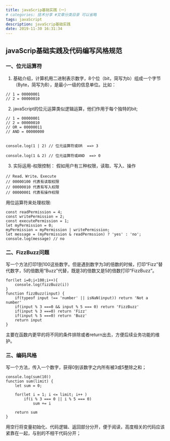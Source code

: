 ```yaml
---
title: javaScrip基础实践（一）
# categories: 技术分享 #文章分类目录 可以省略
tags: javaScript
description: javaScrip基础实践
date: 2019-11-30 16:31:34
---
```


## javaScrip基础实践及代码编写风格规范

### 一、位元运算符
1. 基础介绍，计算机用二进制表示数字，8个位（bit，简写为b）组成一个字节（Byte，简写为B），是最小一级的信息单位。比如：
```
// 1 = 00000001
// 2 = 00000010
```
<!-- more -->
2. javaScript的位元运算类似逻辑运算，他们作用于每个独特的bit;
```
// 1 = 00000001
// 2 = 00000010
// OR = 00000011
// AND = 00000000


console.log(1 | 2) // 位元运算符或OR  ==> 3

console.log(1 & 2) // 位元运算符或AND  ==> 0

```
3. 实际运用-权限控制：
假如用户有三种权限，读取、写入、操作
```
// Read、Write、Execute
// 00000100 代表有读取权限
// 00000010 代表有写入权限
// 00000001 代表有操作权限
```
用位运算符来处理权限:
```
const readPermission = 4;
const writePermission = 2;
const executePermission = 1;
let myPermission = 0;
myPermission = myPermission | writePermission;
let message = (myPermission & readPermssion) ? 'yes' : 'no';
console.log(message) // no
```

### 二、FizzBuzz问题
写一个方法打印1到100这些数字。但是遇到数字为3的倍数的时候，打印“Fizz”替代数字，5的倍数用“Buzz”代替，既是3的倍数又是5的倍数打印“FizzBuzz”。
```
for(let i=0;i<100;i++){
    console.log(fizzBuzz(i))
}
function fizzBuzz(input) {
    if(typeof input !== 'number' || isNaN(input)) return 'Not a number'
    if(input % 3 ===0 && input % 5 === 0) return 'FizzBuzz'
    if(input % 3 ===0) return 'Fizz'
    if(input % 5 ===0) return 'Buzz'
    return input
}
```
主要在函数内更早的将不同的条件排除或者return出去，方便后续业务功能的维护。

### 三、编码风格
写一个方法，传入一个数字，获得0到该数字之内所有被3或5整除之和；
```
console.log(sum(10))
function sum(limit) {
    let sum = 0;

    for(let i = 1; i <= limit; i++ )
        if(i % 3 === 0 || i % 5 === 0)
            sum += i

    return sum
}
```
用空行将变量初始化、代码逻辑、返回部分分开，便于阅读，高度相关的代码应该紧靠在一起，与别的不相干代码分开；